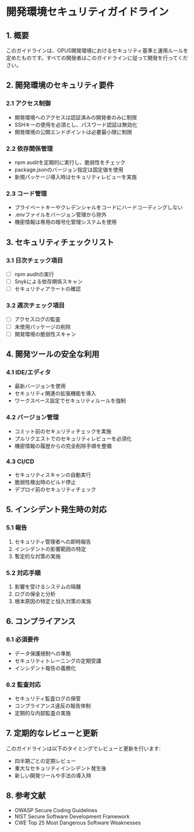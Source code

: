 # 開発環境セキュリティガイドライン

## 1. 概要

このガイドラインは、OPUS開発環境におけるセキュリティ基準と運用ルールを定めたものです。すべての開発者はこのガイドラインに従って開発を行ってください。

## 2. 開発環境のセキュリティ要件

### 2.1 アクセス制御

- 開発環境へのアクセスは認証済みの開発者のみに制限
- SSHキーの使用を必須とし、パスワード認証は無効化
- 開発環境の公開エンドポイントは必要最小限に制限

### 2.2 依存関係管理

- npm auditを定期的に実行し、脆弱性をチェック
- package.jsonのバージョン指定は固定値を使用
- 新規パッケージ導入時はセキュリティレビューを実施

### 2.3 コード管理

- プライベートキーやクレデンシャルをコードにハードコーディングしない
- .envファイルをバージョン管理から除外
- 機密情報は専用の暗号化管理システムを使用

## 3. セキュリティチェックリスト

### 3.1 日次チェック項目

- [ ] npm auditの実行
- [ ] Snykによる依存関係スキャン
- [ ] セキュリティアラートの確認

### 3.2 週次チェック項目

- [ ] アクセスログの監査
- [ ] 未使用パッケージの削除
- [ ] 開発環境の脆弱性スキャン

## 4. 開発ツールの安全な利用

### 4.1 IDE/エディタ

- 最新バージョンを使用
- セキュリティ関連の拡張機能を導入
- ワークスペース設定でセキュリティルールを強制

### 4.2 バージョン管理

- コミット前のセキュリティチェックを実施
- プルリクエストでのセキュリティレビューを必須化
- 機密情報の履歴からの完全削除手順を整備

### 4.3 CI/CD

- セキュリティスキャンの自動実行
- 脆弱性検出時のビルド停止
- デプロイ前のセキュリティチェック

## 5. インシデント発生時の対応

### 5.1 報告

1. セキュリティ管理者への即時報告
2. インシデントの影響範囲の特定
3. 暫定的な対策の実施

### 5.2 対応手順

1. 影響を受けるシステムの隔離
2. ログの保全と分析
3. 根本原因の特定と恒久対策の実施

## 6. コンプライアンス

### 6.1 必須要件

- データ保護規制への準拠
- セキュリティトレーニングの定期受講
- インシデント報告の義務化

### 6.2 監査対応

- セキュリティ監査ログの保管
- コンプライアンス違反の報告体制
- 定期的な内部監査の実施

## 7. 定期的なレビューと更新

このガイドラインは以下のタイミングでレビューと更新を行います:

- 四半期ごとの定期レビュー
- 重大なセキュリティインシデント発生後
- 新しい開発ツールや手法の導入時

## 8. 参考文献

- OWASP Secure Coding Guidelines
- NIST Secure Software Development Framework
- CWE Top 25 Most Dangerous Software Weaknesses
